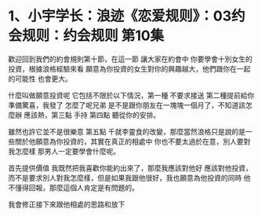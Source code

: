 # 1、小宇学长：浪迹《恋爱规则》：03约会规则：约会规则  第10集

歡迎回到我們的約會規則第十節，在這一節 讓大家在約會中 你要學會十別女生的投資，根據浪格經驗來看 願意為你投資的女生對你的興趣越大，他們跟你在一起的可能性 也會更大。

什麼叫做願意投資呢 它包括不限於以下情況，第一種 不要求接送 第二種提前給你準備驚喜，我發了 怎麼了呢兄弟 是不是跟你朋友在一塊塊一個月了，不知道該怎麼辦 應該熱，第三點 手持 第四點 聽從你的安排。

雖然也許它並不是很樂意 第五點 千就李靈食的改變，那麼當然浪格只是說的是一些關於他願意為你投資的，其實在真正的相處中 你也不要太過於在意，別人要對我怎麼樣 那男人一定要學會什麼呢。

首先提供價值 我既然把我喜歡你能約出來了，那麼我應該對他好 應該對他投資，而不是要求別人對我怎麼樣，但是如果我跟他很好，我也願意為他投資的同時 他不懂得回報，那麼這個人肯定是有問題的。

我會修正接下來跟他相處的思路和放下